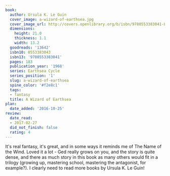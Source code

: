 ```yaml
---
book:
  author: Ursula K. Le Guin
  cover_image: a-wizard-of-earthsea.jpg
  cover_image_url: http://covers.openlibrary.org/b/isbn/9780553383041-L.jpg
  dimensions:
    height: 21.0
    thickness: 1.1
    width: 13.2
  goodreads: '13642'
  isbn10: 0553383043
  isbn13: '9780553383041'
  pages: 183
  publication_year: '1968'
  series: Earthsea Cycle
  series_position: '1'
  slug: a-wizard-of-earthsea
  spine_color: '#f2e8c1'
  tags:
  - fantasy
  title: A Wizard of Earthsea
plan:
  date_added: '2016-10-25'
review:
  date_read:
  - 2017-02-27
  did_not_finish: false
  rating: 4
---
```


It's real fantasy, it's great, and in some ways it reminds me of The Name of the Wind. Loved it a lot - Ged really grows on you, and the story is quite dense, and there as much story in this book as many others would fit in a trilogy (growing up, mastering school, mastering the antagonist, for example?). I clearly need to read more books by Ursula K. Le Guin!

